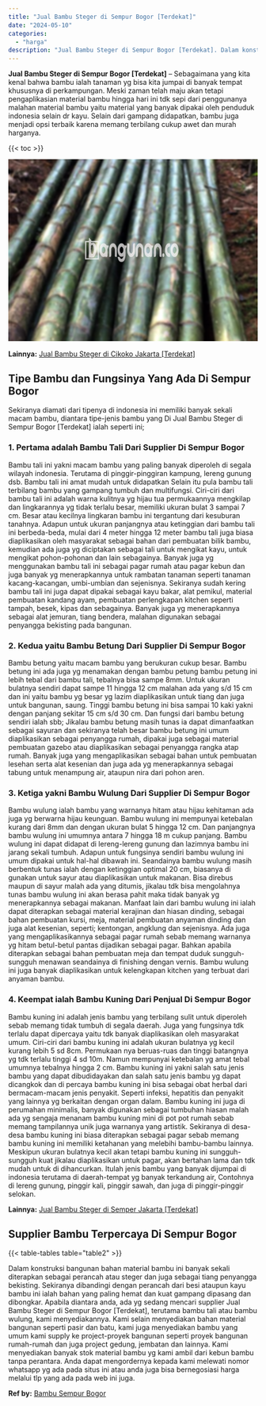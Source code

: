 ```yaml
---
title: "Jual Bambu Steger di Sempur Bogor [Terdekat]"
date: "2024-05-10"
categories: 
  - "harga"
description: "Jual Bambu Steger di Sempur Bogor [Terdekat]. Dalam konstruksi bangunan bahan material bambu ini banyak sekali diterapkan sebagai perancah atau steger dan ju..."
---
```


**Jual Bambu Steger di Sempur Bogor \[Terdekat\]** – Sebagaimana yang kita kenal bahwa bambu ialah tanaman yg bisa kita jumpai di banyak tempat khususnya di perkampungan. Meski zaman telah maju akan tetapi pengaplikasian material bambu hingga hari ini tdk sepi dari penggunanya malahan material bambu yaitu material yang banyak dipakai oleh penduduk indonesia selain dr kayu. Selain dari gampang didapatkan, bambu juga menjadi opsi terbaik karena memang terbilang cukup awet dan murah harganya.

{{< toc >}}

![Jual Bambu Steger di Sempur Bogor [Terdekat]](/images/jual-bambu-tali-26.png)

**Lainnya:** [Jual Bambu Steger di Cikoko Jakarta \[Terdekat\]](https://bambu.bangunan.co/jual-bambu-steger-di-cikoko-jakarta-terdekat/)

## Tipe Bambu dan Fungsinya Yang Ada Di Sempur Bogor

Sekiranya diamati dari tipenya di indonesia ini memiliki banyak sekali macam bambu, diantara tipe-jenis bambu yang Di Jual Bambu Steger di Sempur Bogor \[Terdekat\] ialah seperti ini;

### 1\. Pertama adalah Bambu Tali Dari Supplier Di Sempur Bogor

Bambu tali ini yakni macam bambu yang paling banyak diperoleh di segala wilayah indonesia. Terutama di pinggir-pinggiran kampung, lereng gunung dsb. Bambu tali ini amat mudah untuk didapatkan Selain itu pula bambu tali terbilang bambu yang gampang tumbuh dan multifungsi. Ciri-ciri dari bambu tali ini adalah warna kulitnya yg hijau tua permukaannya mengkilap dan lingkarannya yg tidak terlalu besar, memiliki ukuran bulat 3 sampai 7 cm. Besar atau kecilnya lingkaran bambu ini tergantung dari kesuburan tanahnya. Adapun untuk ukuran panjangnya atau ketinggian dari bambu tali ini berbeda-beda, mulai dari 4 meter hingga 12 meter bambu tali juga biasa diaplikasikan oleh masyarakat sebagai bahan dari pembuatan bilik bambu, kemudian ada juga yg diciptakan sebagai tali untuk mengikat kayu, untuk mengikat pohon-pohonan dan lain sebagainya. Banyak juga yg menggunakan bambu tali ini sebagai pagar rumah atau pagar kebun dan juga banyak yg menerapkannya untuk rambatan tanaman seperti tanaman kacang-kacangan, umbi-umbian dan sejenisnya. Sekiranya sudah kering bambu tali ini juga dapat dipakai sebagai kayu bakar, alat pemikul, material pembuatan kandang ayam, pembuatan perlengkapan kitchen seperti tampah, besek, kipas dan sebagainya. Banyak juga yg menerapkannya sebagai alat jemuran, tiang bendera, malahan digunakan sebagai penyangga bekisting pada bangunan.

### 2\. Kedua yaitu Bambu Betung Dari Supplier Di Sempur Bogor

Bambu betung yaitu macam bambu yang berukuran cukup besar. Bambu betung ini ada juga yg menamakan dengan bambu petung bambu petung ini lebih tebal dari bambu tali, tebalnya bisa sampe 8mm. Untuk ukuran bulatnya sendiri dapat sampe 11 hingga 12 cm malahan ada yang s/d 15 cm dan ini yaitu bambu yg besar yg lazim diaplikasikan untuk tiang dan juga untuk bangunan, saung. Tinggi bambu betung ini bisa sampai 10 kaki yakni dengan panjang sekitar 15 cm s/d 30 cm. Dan fungsi dari bambu betung sendiri ialah sbb; Jikalau bambu betung masih tunas ia dapat dimanfaatkan sebagai sayuran dan sekiranya telah besar bambu betung ini umum diaplikasikan sebagai penyangga rumah, dipakai juga sebagai material pembuatan gazebo atau diaplikasikan sebagai penyangga rangka atap rumah. Banyak juga yang mengaplikasikan sebagai bahan untuk pembuatan lesehan serta alat kesenian dan juga ada yg menerapkannya sebagai tabung untuk menampung air, ataupun nira dari pohon aren.

### 3\. Ketiga yakni Bambu Wulung Dari Supplier Di Sempur Bogor

Bambu wulung ialah bambu yang warnanya hitam atau hijau kehitaman ada juga yg berwarna hijau keunguan. Bambu wulung ini mempunyai ketebalan kurang dari 8mm dan dengan ukuran bulat 5 hingga 12 cm. Dan panjangnya bambu wulung ini umumnya antara 7 hingga 18 m cukup panjang. Bambu wulung ini dapat didapat di lereng-lereng gunung dan lazimnya bambu ini jarang sekali tumbuh. Adapun untuk fungsinya sendiri bambu wulung ini umum dipakai untuk hal-hal dibawah ini. Seandainya bambu wulung masih berbentuk tunas ialah dengan ketinggian optimal 20 cm, biasanya di gunakan untuk sayur atau diaplikasikan untuk makanan. Bisa direbus maupun di sayur malah ada yang ditumis, jikalau tdk bisa mengolahnya tunas bambu wulung ini akan berasa pahit maka tidak banyak yg menerapkannya sebagai makanan. Manfaat lain dari bambu wulung ini ialah dapat diterapkan sebagai material kerajinan dan hiasan dinding, sebagai bahan pembuatan kursi, meja, material pembuatan anyaman dinding dan juga alat kesenian, seperti; kentongan, angklung dan sejenisnya. Ada juga yang mengaplikasikannya sebagai pagar rumah sebab memang warnanya yg hitam betul-betul pantas dijadikan sebagai pagar. Bahkan apabila diterapkan sebagai bahan pembuatan meja dan tempat duduk sungguh-sungguh menawan seandainya di finishing dengan vernis. Bambu wulung ini juga banyak diaplikasikan untuk kelengkapan kitchen yang terbuat dari anyaman bambu.

### 4\. Keempat ialah Bambu Kuning Dari Penjual Di Sempur Bogor

Bambu kuning ini adalah jenis bambu yang terbilang sulit untuk diperoleh sebab memang tidak tumbuh di segala daerah. Juga yang fungsinya tdk terlalu dapat dipercaya yaitu tdk banyak diaplikasikan oleh masyarakat umum. Ciri-ciri dari bambu kuning ini adalah ukuran bulatnya yg kecil kurang lebih 5 sd 8cm. Permukaan nya beruas-ruas dan tinggi batangnya yg tdk terlalu tinggi 4 sd 10m. Namun mempunyai ketebalan yg amat tebal umumnya tebalnya hingga 2 cm. Bambu kuning ini yakni salah satu jenis bambu yang dapat dibudidayakan dan salah satu jenis bambu yg dapat dicangkok dan di percaya bambu kuning ini bisa sebagai obat herbal dari bermacam-macam jenis penyakit. Seperti infeksi, hepatitis dan penyakit yang lainnya yg berkaitan dengan organ dalam. Bambu kuning ini juga di perumahan minimalis, banyak digunakan sebagai tumbuhan hiasan malah ada yg sengaja menanam bambu kuning mini di pot pot rumah sebab memang tampilannya unik juga warnanya yang artistik. Sekiranya di desa-desa bambu kuning ini biasa diterapkan sebagai pagar sebab memang bambu kuning ini memiliki ketahanan yang melebihi bambu-bambu lainnya. Meskipun ukuran bulatnya kecil akan tetapi bambu kuning ini sungguh-sungguh kuat jikalau diaplikasikan untuk pagar, akan bertahan lama dan tdk mudah untuk di dihancurkan. Itulah jenis bambu yang banyak dijumpai di indonesia terutama di daerah-tempat yg banyak terkandung air, Contohnya di lereng gunung, pinggir kali, pinggir sawah, dan juga di pinggir-pinggir selokan.

**Lainnya:** [Jual Bambu Steger di Semper Jakarta \[Terdekat\]](https://bambu.bangunan.co/jual-bambu-steger-di-semper-jakarta-terdekat/)

## Supplier Bambu Terpercaya Di Sempur Bogor

{{< table-tables table="table2" >}}

Dalam konstruksi bangunan bahan material bambu ini banyak sekali diterapkan sebagai perancah atau steger dan juga sebagai tiang penyangga bekisting. Sekiranya dibandingi dengan perancah dari besi ataupun kayu bambu ini ialah bahan yang paling hemat dan kuat gampang dipasang dan dibongkar. Apabila diantara anda, ada yg sedang mencari supplier Jual Bambu Steger di Sempur Bogor \[Terdekat\], terutama bambu tali atau bambu wulung, kami menyediakannya. Kami selain menyediakan bahan material bangunan seperti pasir dan batu, kami juga menyediakan bambu yang umum kami supply ke project-proyek bangunan seperti proyek bangunan rumah-rumah dan juga project gedung, jembatan dan lainnya. Kami menyediakan banyak stok material bambu yg kami ambil dari kebun bambu tanpa perantara. Anda dapat mengordernya kepada kami melewati nomor whatsapp yg ada pada situs ini atau anda juga bisa bernegosiasi harga melalui tlp yang ada pada web ini juga.

**Ref by:** [Bambu Sempur Bogor](https://id.wikipedia.org/wiki/Bambu)
